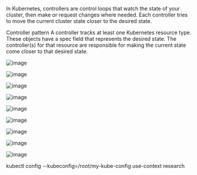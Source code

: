 In Kubernetes, controllers are control loops that watch the state of your cluster, then make or request changes where needed. Each controller tries to move the current cluster state closer to the desired state.


Controller pattern A controller tracks at least one Kubernetes resource type. These objects have a spec field that represents the desired state. The controller(s) for that resource are responsible for making the current state come closer to that desired state.



![image](https://github.com/ayushbikku91/DevSecOps_Notes/assets/54761726/08000036-436e-4d11-8a21-d579f168b8d1)


![image](https://github.com/ayushbikku91/DevSecOps_Notes/assets/54761726/4db31811-fa24-4def-a111-67cda0afc2a3)

![image](https://github.com/ayushbikku91/DevSecOps_Notes/assets/54761726/3bc4c332-3544-4261-a77a-1d1f6ebce4ae)

![image](https://github.com/ayushbikku91/DevSecOps_Notes/assets/54761726/5230f160-bbe6-437a-9ba2-e55cef5eb909)


![image](https://github.com/ayushbikku91/DevSecOps_Notes/assets/54761726/4c93731d-2b6e-49ec-bb38-eb15b7d2259c)

![image](https://github.com/ayushbikku91/DevSecOps_Notes/assets/54761726/74301333-b1f5-492a-b326-ccb1d24733fe)

![image](https://github.com/ayushbikku91/DevSecOps_Notes/assets/54761726/7d9a9453-f036-4b01-b174-90732983b1fd)

![image](https://github.com/ayushbikku91/DevSecOps_Notes/assets/54761726/37143349-9ca6-4ec4-8927-85a0760cd51f)

![image](https://github.com/ayushbikku91/DevSecOps_Notes/assets/54761726/3bc3a815-e08f-4855-ade8-c8742f0314f9)

kubectl config --kubeconfig=/root/my-kube-config use-context research
